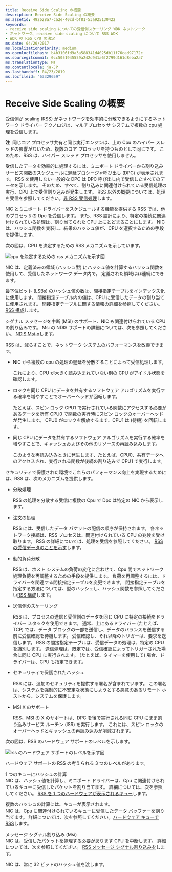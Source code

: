 ```yaml
---
title: Receive Side Scaling の概要
description: Receive Side Scaling の概要
ms.assetid: 492628a7-ca2e-40cd-bf81-53a925130422
keywords:
- receive side scaling についての受信側スケーリング WDK ネットワーク
- ネットワーク、receive side scaling について RSS WDK
- WDK の RSS CPU の決定
ms.date: 04/20/2017
ms.localizationpriority: medium
ms.openlocfilehash: b4b3106fd9a3a588341d4025db11f76cad97172c
ms.sourcegitcommit: 0cc5051945559a242d941a6f2799d161d8eba2a7
ms.translationtype: MT
ms.contentlocale: ja-JP
ms.lasthandoff: 04/23/2019
ms.locfileid: "63329659"
---
```

# <a name="introduction-to-receive-side-scaling"></a>Receive Side Scaling の概要





受信側が scaling (RSS) がネットワークを効率的に分散できるようにするネットワーク ドライバー テクノロジは、マルチプロセッサ システムで複数の cpu 処理を受信します。

**注**  同じコア プロセッサ共有と同じ実行エンジンは、上の Cpu のハイパー スレッドの影響がないため、複数のコア プロセッサを持つものとして同じです。 このため、RSS は、ハイパー スレッド プロセッサを使用しません。

 

受信したデータを効率的に処理するには、ミニポート ドライバーから割り込みサービス関数のスケジュールに遅延プロシージャ呼び出し (DPC) が表示されます。 RSS を使用しない一般的な DPC は DPC 呼び出し内で受信したすべてのデータを示します。 そのため、すべて、割り込みに関連付けられている受信処理の実行、CPU 上で受信割り込みが発生します。 RSS 以外の概要については、処理を受信を参照してください。[非 RSS 受信処理](non-rss-receive-processing.md)します。

NIC とミニポート ドライバーをスケジュールする機能を提供する RSS では、他のプロセッサの Dpc を受信します。 また、RSS 設計により、特定の接続に関連付けられている処理は、割り当てられた CPU 上にとどまることにします。 NIC は、ハッシュ関数を実装し、結果のハッシュ値が、CPU を選択するための手段を提供します。

次の図は、CPU を決定するための RSS メカニズムを示しています。

![cpu を決定するための rss メカニズムを示す図](images/rss.png)

NIC は、定義済みの領域 (ハッシュ型) にハッシュ値を計算するハッシュ関数を使用して、受信したネットワーク データ内で。 定義された領域は非連続にできます。

最下位ビット (LSBs) のハッシュ値の数は、間接指定テーブルをインデックス化に使用します。 間接指定テーブル内の値は、CPU に受信したデータの割り当てに使用されます。 間接指定テーブルに関する情報の詳細を参照してください。 [RSS 構成](rss-configuration.md)します。

シグナル メッセージを中断 (MSI) のサポート、NIC も関連付けられている CPU の割り込みです。 Msi の NDIS サポートの詳細については、次を参照してください。 [NDIS Msi-x](ndis-msi-x.md)します。

RSS は、減らすことで、ネットワーク システムのパフォーマンスを改善できます。

-   NIC から複数の cpu の処理の遅延を分散することによって受信処理します。

    これにより、CPU が大きく読み込まれていない別の CPU がアイドル状態を確認します。

-   ロックを同じ CPU にデータを共有するソフトウェア アルゴリズムを実行する確率を増やすことでオーバーヘッドが回転します。

    たとえば、スピン ロック CPU1 で実行されている関数にアクセスする必要があるデータを所有 CPU0 で関数の実行時にスピン ロックのオーバーヘッドが発生します。 CPU0 がロックを解放するまで、CPU1 は (待機) を回転します。

-   同じ CPU にデータを共有するソフトウェア アルゴリズムを実行する確率を増やすことで、キャッシュおよびその他のリソースの再読み込みします。

    このような再読み込みときに発生します、たとえば、CPU0、共有データへのアクセスされ、実行される関数が後続の割り込みで CPU1 で実行します。

セキュリティで保護された環境でこれらのパフォーマンス向上を実現するためには、RSS は、次のメカニズムを提供します。

-   分散処理

    RSS の処理を分散する受信に複数の Cpu で Dpc は特定の NIC から表示します。

-   注文の処理

    RSS には、受信したデータ パケットの配信の順序が保持されます。 各ネットワーク接続は、RSS プロセスは、関連付けられている CPU の兆候を受け取ります。 RSS の詳細については、処理を受信を参照してください。 [RSS の受信データのことを示す](indicating-rss-receive-data.md)します。

-   動的負荷分散

    RSS は、ホスト システムの負荷の変化に合わせて、Cpu 間でネットワーク処理負荷を再調整するための手段を提供します。 負荷を再調整するには、ドライバーを関連する間接指定テーブルを変更できます。 間接指定テーブルを指定する方法については、型のハッシュし、ハッシュ関数を参照してください[RSS 構成](rss-configuration.md)します。

-   送信側のスケーリング

    RSS は、プロセスの送信と受信側のデータを同じ CPU に特定の接続をドライバー スタックを使用できます。 通常、上にあるドライバー (たとえば、TCP) では、データ ブロックの一部を送信し、データのバランスを送信する前に受信確認を待機します。 受信確認し、それ以降のトリガーは、要求を送信します。 RSS の間接指定テーブルは、受信データの処理は、特定の CPU を識別します。 送信処理は、既定では、受信確認によってトリガーされた場合に同じ CPU に実行されます。 (たとえば、タイマーを使用して) 場合、ドライバーは、CPU も指定できます。

-   セキュリティで保護されたハッシュ

    RSS には、追加のセキュリティを提供する署名が含まれています。 この署名は、システムを強制的に不安定な状態にしようとする悪意のあるリモート ホストから、システムを保護します。

-   MSI X のサポート

    RSS、MSI の X のサポートは、DPC を後で実行される同じ CPU にまま割り込みサービス ルーチン (ISR) を実行します。 これには、スピン ロックのオーバーヘッドとキャッシュの再読み込みが削減されます。

次の図は、RSS のハードウェア サポートのレベルを示します。

![rss のハードウェア サポートのレベルを示す図](images/rss-hw.png)

ハードウェア サポートの RSS の考えられる 3 つのレベルがあります。

<a href="" id="hash-calculation-with-a-single-queue"></a>1 つのキューにハッシュの計算  
NIC は、ハッシュ値を計算し、ミニポート ドライバーは、Cpu に関連付けられているキューに受信したパケットを割り当てます。 詳細については、次を参照してください。 [RSS を 1 つのハードウェアが表示されるキュー](rss-with-a-single-hardware-receive-queue.md)します。

<a href="" id="hash-calculation-with-multiple-receive-queues"></a>複数のハッシュの計算には、キューが表示されます。  
NIC は、Cpu に関連付けられているキューに受信したデータ バッファーを割り当てます。 詳細については、次を参照してください。[ハードウェア キューで RSS](rss-with-hardware-queuing.md)します。

<a href="" id="message-signaled-interrupts--msis-"></a>メッセージ シグナル割り込み (Msi)  
NIC は、受信したパケットを処理する必要があります CPU を中断します。 詳細については、次を参照してください。 [RSS メッセージ シグナル割り込みを](rss-with-message-signaled-interrupts.md)します。

NIC は、常に 32 ビットのハッシュ値を渡します。

 

 





